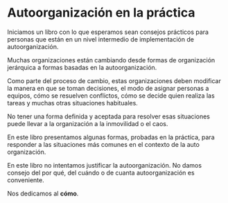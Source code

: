 # Autoorganización en la práctica
Iniciamos un libro con lo que esperamos sean consejos prácticos para personas que están en un nivel intermedio de implementación de autoorganización.

Muchas organizaciones están cambiando desde formas de organización jerárquica a formas basadas en la autoorganización.

Como parte del proceso de cambio, estas organizaciones deben modificar la manera en que se toman decisiones, el modo de asignar personas a equipos, cómo se resuelven conflictos, cómo se decide quien realiza las tareas y muchas otras situaciones habituales.

No tener una forma definida y aceptada para resolver esas situaciones puede llevar a la organización a la inmovilidad o el caos.

En este libro presentamos algunas formas, probadas en la práctica, para responder a las situaciones más comunes en el contexto de la auto organización.

En este libro no intentamos justificar la autoorganización. No damos consejo del por qué, del cuándo o de cuanta autoorganización es conveniente.

Nos dedicamos al **cómo**.